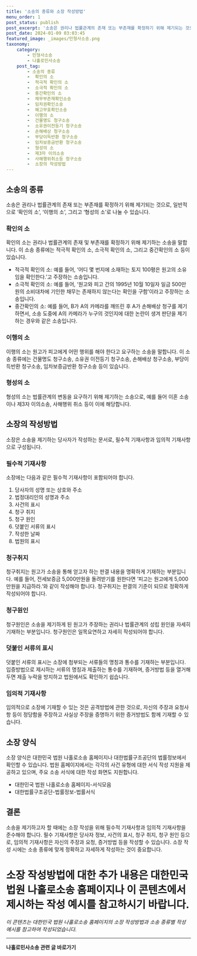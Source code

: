 ```yaml
---
title: '소송의 종류와 소장 작성방법'
menu_order: 1
post_status: publish
post_excerpt: '소송은 권리나 법률관계의 존재 또는 부존재를 확정하기 위해 제기되는 것으로, 일반적으로  확인의 소 ,  이행의 소 , 그리고  형성의 소 로 나눌 수 있습니다.'
post_date: 2024-01-09 03:03:45
featured_image: _images/민형사소송.png
taxonomy:
    category:
        - 민형사소송
        - 나홀로민사소송
    post_tag:
        - 소송의 종류
        -  확인의 소
        -  적극적 확인의 소
        -  소극적 확인의 소
        -  중간확인의 소
        -  채무부존재확인소송
        -  임차권확인소송
        -  해고무효확인소송
        -  이행의 소
        -  건물명도 청구소송
        -  소유권이전등기 청구소송
        -  손해배상 청구소송
        -  부당이득반환 청구소송
        -  임차보증금반환 청구소송
        -  형성의 소
        -  제3자 이의소송
        -  사해행위취소등 청구소송
        -  소장의 작성방법
---
```



## 소송의 종류
소송은 권리나 법률관계의 존재 또는 부존재를 확정하기 위해 제기되는 것으로, 일반적으로 ‘확인의 소’, ‘이행의 소’, 그리고 ‘형성의 소’로 나눌 수 있습니다.

### 확인의 소
확인의 소는 권리나 법률관계의 존재 및 부존재를 확정하기 위해 제기하는 소송을 말합니다. 이 소송 종류에는 적극적 확인의 소, 소극적 확인의 소, 그리고 중간확인의 소 등이 있습니다. 

- 적극적 확인의 소: 예를 들어, ‘어디 몇 번지에 소재하는 토지 100평은 원고의 소유임을 확인한다.’고 주장하는 소송입니다.
- 소극적 확인의 소: 예를 들어, ‘원고와 피고 간의 1995년 10월 10일자 일금 500만원의 소비대차에 기인한 채무는 존재하지 않는다는 확인을 구함’이라고 주장하는 소송입니다.
- 중간확인의 소: 예를 들어, B가 A의 카메라를 깨뜨린 후 A가 손해배상 청구를 제기하면서, 소송 도중에 A의 카메라가 누구의 것인지에 대한 논란이 생겨 판단을 제기하는 경우와 같은 소송입니다.

### 이행의 소
이행의 소는 원고가 피고에게 어떤 행위를 해야 한다고 요구하는 소송을 말합니다. 이 소송 종류에는 건물명도 청구소송, 소유권 이전등기 청구소송, 손해배상 청구소송, 부당이득반환 청구소송, 임차보증금반환 청구소송 등이 있습니다.

### 형성의 소
형성의 소는 법률관계의 변동을 요구하기 위해 제기하는 소송으로, 예를 들어 이혼 소송이나 제3자 이의소송, 사해행위 취소 등이 이에 해당합니다.

## 소장의 작성방법
소장은 소송을 제기하는 당사자가 작성하는 문서로, 필수적 기재사항과 임의적 기재사항으로 구성됩니다.

### 필수적 기재사항
소장에는 다음과 같은 필수적 기재사항이 포함되어야 합니다.

1. 당사자의 성명 또는 상호와 주소
2. 법정대리인의 성명과 주소
3. 사건의 표시
4. 청구 취지
5. 청구 원인
6. 덧붙인 서류의 표시
7. 작성한 날짜
8. 법원의 표시

### 청구취지
청구취지는 원고가 소송을 통해 얻고자 하는 판결 내용을 명확하게 기재하는 부분입니다. 예를 들어, 전세보증금 5,000만원을 돌려받기를 원한다면 ‘피고는 원고에게 5,000만원을 지급하라.’와 같이 작성해야 합니다. 청구취지는 판결의 기준이 되므로 정확하게 작성되어야 합니다.

### 청구원인
청구원인은 소송을 제기하게 된 원고가 주장하는 권리나 법률관계의 성립 원인을 자세히 기재하는 부분입니다. 청구원인은 일목요연하고 자세히 작성되어야 합니다.

### 덧붙인 서류의 표시
덧붙인 서류의 표시는 소장에 첨부되는 서류들의 명칭과 통수를 기재하는 부분입니다. 입증방법으로 제시하는 서류의 명칭과 제출하는 통수를 기재하며, 증거방법 등을 열거해 두면 제출 누락을 방지하고 법원에서도 확인하기 쉽습니다.

### 임의적 기재사항
임의적으로 소장에 기재할 수 있는 것은 공격방법에 관한 것으로, 자신의 주장과 요청사항 등이 정당함을 주장하고 사실상 주장을 증명하기 위한 증거방법도 함께 기재할 수 있습니다.

## 소장 양식
소장 양식은 대한민국 법원 나홀로소송 홈페이지나 대한법률구조공단의 법률정보에서 확인할 수 있습니다. 법원 홈페이지에서는 각각의 사건 유형에 대한 서식 작성 지원을 제공하고 있으며, 주요 소송 서식에 대한 작성 화면도 지원합니다.

- 대한민국 법원 나홀로소송 홈페이지-서식모음
- 대한법률구조공단-법률정보-법률서식

## 결론
소송을 제기하고자 할 때에는 소장 작성을 위해 필수적 기재사항과 임의적 기재사항을 준수해야 합니다. 필수 기재사항은 당사자 정보, 사건의 표시, 청구 취지, 청구 원인 등으로, 임의적 기재사항은 자신의 주장과 요청, 증거방법 등을 작성할 수 있습니다. 소장 작성 시에는 소송 종류에 맞게 정확하고 자세하게 작성하는 것이 중요합니다.

# 소장 작성방법에 대한 추가 내용은 대한민국 법원 나홀로소송 홈페이지나 이 콘텐츠에서 제시하는 작성 예시를 참고하시기 바랍니다. 

*이 콘텐츠는 대한민국 법원 나홀로소송 홈페이지의 소장 작성방법과 소송 종류별 작성 예시를 참고하여 작성되었습니다.*
<!-- wp:separator -->
<hr class="wp-block-separator has-alpha-channel-opacity"/>
<!-- /wp:separator -->

<!-- wp:group {"backgroundColor":"base","layout":{"type":"constrained"}} -->
<div class="wp-block-group has-base-background-color has-background"><!-- wp:paragraph {"align":"center","fontSize":"medium"} -->
<p class="has-text-align-center has-large-font-size"><strong>나홀로민사소송 관련 글 바로가기</strong></p>
<!-- /wp:paragraph -->


<!-- wp:latest-posts
{"categories":[{"id":14767,"count":19,"description":"","link":"https://uknowlaw.com/category/%eb%82%98%ed%99%80%eb%a1%9c%eb%af%bc%ec%82%ac%ec%86%8c%ec%86%a1/","name":"나홀로민사소송","slug":"나홀로민사소송","taxonomy":"category","parent":0,"meta":[],"_links":{"self":[{"href":"https://uknowlaw.com/wp-json/wp/v2/categories/14767"}],"collection":[{"href":"https://uknowlaw.com/wp-json/wp/v2/categories"}],"about":[{"href":"https://uknowlaw.com/wp-json/wp/v2/taxonomies/category"}],"wp:post_type":[{"href":"https://uknowlaw.com/wp-json/wp/v2/posts?categories=14767"}],"curies":[{"name":"wp","href":"https://api.w.org/{rel}","templated":true}]}}],"postsToShow":100,"excerptLength":28,"postLayout":"grid","columns":2,"featuredImageAlign":"left","featuredImageSizeSlug":"large","fontSize":"small"} /--></div>
<!-- /wp:group -->